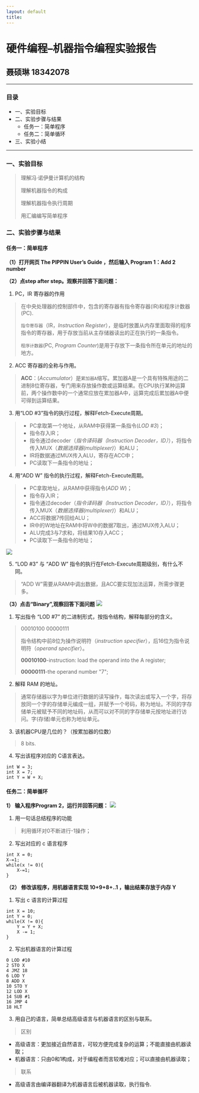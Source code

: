```yaml
---
layout: default
title: 
---
```

# 硬件编程–机器指令编程实验报告
## 聂硕琳 18342078
---
### 目录
- 一、实验目标
- 二、实验步骤与结果
  - 任务一：简单程序
  - 任务二：简单循环
- 三、实验小结
---

### 一、实验目标
>理解冯·诺伊曼计算机的结构
>
>理解机器指令的构成
>
>理解机器指令执行周期
>
>用汇编编写简单程序

### 二、实验步骤与结果
#### 任务一：简单程序

**（1）打开网页 The PIPPIN User’s Guide ，然后输入 Program 1：Add 2 number**

**（2）点step after step。观察并回答下面问题：**
1. PC，IR 寄存器的作用

> 在中央处理器的控制部件中，包含的寄存器有指令寄存器(IR)和程序计数器(PC).
>
>`指令寄存器`（IR，_Instruction Register_），是临时放置从内存里面取得的程序指令的寄存器，用于存放当前从主存储器读出的正在执行的一条指令。
>
>`程序计数器`(PC, _Program Counter_)是用于存放下一条指令所在单元的地址的地方。

2. ACC 寄存器的全称与作用。

>**ACC**：(_Accumulator_）是`累加器A`缩写。累加器A是一个具有特殊用途的二进制8位寄存器，专门用来存放操作数或运算结果。在CPU执行某种运算前，两个操作数中的一个通常应放在累加器A中，运算完成后累加器A中便可得到运算结果。

3. 用“LOD #3”指令的执行过程，解释Fetch-Execute周期。
> - PC拿取第一个地址，从RAM中获得第一条指令(_LOD #3_)；
> - 指令存入IR；
> - 指令通过decoder（_指令译码器（Instruction Decoder，ID）_），将指令传入MUX（_数据选择器(multiplexer)_）和ALU；
> - IR将数据通过MUX传入ALU，寄存在ACC中；
> - PC读取下一条指令的地址；

4. 用“ADD W” 指令的执行过程，解释Fetch-Execute周期。
> - PC拿取地址，从RAM中获得指令(_ADD W_)；
> - 指令存入IR；
> - 指令通过decoder（_指令译码器（Instruction Decoder，ID）_），将指令传入MUX（_数据选择器(multiplexer)_）和ALU；
> - ACC将数据7传回给ALU；
> - IR中的W地址在RAM中将W中的数据7取出，通过MUX传入ALU；
> - ALU完成3与7求和，将结果10存入ACC；
> - PC读取下一条指令的地址；

![](images/lab0701.png)

5. “LOD #3” 与 “ADD W” 指令的执行在Fetch-Execute周期级别，有什么不同。
> “ADD W”需要从RAM中调出数据，且ACC要实现加法运算，所需步骤更多。

**（3）点击“Binary”,观察回答下面问题**
![](images/lab0702.png)
1. 写出指令 “LOD #7” 的二进制形式，按指令结构，解释每部分的含义。
> 00010100 00000111
> 
> 指令结构中前8位为操作说明符（_instruction specifier_），后16位为指令说明符（_operand specifier_）。
>
> **00010100**-instruction: load the operand into the A register;
>
> **00000111**-the operand number "7";

2. 解释 RAM 的地址。
> 通常存储器以字为单位进行数据的读写操作，每次读出或写入一个字，将存放同一个字的存储单元编成一组，并赋予一个号码，称为地址。不同的字存储单元被赋予不同的地址码，从而可以对不同的字存储单元按地址进行访问。字(存储)单元也称为地址单元。


3. 该机器CPU是几位的？（按累加器的位数）
> 8 bits.

4. 写出该程序对应的 C语言表达。
```
int W = 3;
int X = 7;
int Y = W + X;
```

#### 任务二：简单循环
**1） 输入程序Program 2，运行并回答问题：**
![](images/lab0703.png)
1. 用一句话总结程序的功能
> 利用循环对0不断进行-1操作；

2. 写出对应的 c 语言程序
```
int X = 0;
X-=1;
while(x != 0){
    X-=1;
}
```
**（2） 修改该程序，用机器语言实现 10+9+8+..1 ，输出结果存放于内存 Y**

1. 写出 c 语言的计算过程
```
int X = 10;
int Y = 0;
while(X != 0){
    Y = Y + X;
    X -= 1;
}
```

2. 写出机器语言的计算过程
```
0 LOD #10
2 STO X
4 JMZ 18
6 LOD Y
8 ADD X
10 STO Y
12 LOD X
14 SUB #1
16 JMP 4
18 HLT 
```
3. 用自己的语言，简单总结高级语言与机器语言的区别与联系。
> 区别
- 高级语言：更加接近自然语言，可较方便完成复杂的运算；不能直接由机器读取；
- 机器语言：只由0和1构成，对于编程者而言较难对应；可以直接由机器读取；
> 联系
- 高级语言由编译器翻译为机器语言后被机器读取，执行指令.
